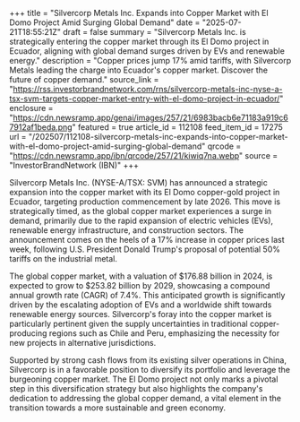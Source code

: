 +++
title = "Silvercorp Metals Inc. Expands into Copper Market with El Domo Project Amid Surging Global Demand"
date = "2025-07-21T18:55:21Z"
draft = false
summary = "Silvercorp Metals Inc. is strategically entering the copper market through its El Domo project in Ecuador, aligning with global demand surges driven by EVs and renewable energy."
description = "Copper prices jump 17% amid tariffs, with Silvercorp Metals leading the charge into Ecuador's copper market. Discover the future of copper demand."
source_link = "https://rss.investorbrandnetwork.com/rns/silvercorp-metals-inc-nyse-a-tsx-svm-targets-copper-market-entry-with-el-domo-project-in-ecuador/"
enclosure = "https://cdn.newsramp.app/genai/images/257/21/6983bacb6e71183a919c67912af1beda.png"
featured = true
article_id = 112108
feed_item_id = 17275
url = "/202507/112108-silvercorp-metals-inc-expands-into-copper-market-with-el-domo-project-amid-surging-global-demand"
qrcode = "https://cdn.newsramp.app/ibn/qrcode/257/21/kiwiq7na.webp"
source = "InvestorBrandNetwork (IBN)"
+++

<p>Silvercorp Metals Inc. (NYSE-A/TSX: SVM) has announced a strategic expansion into the copper market with its El Domo copper-gold project in Ecuador, targeting production commencement by late 2026. This move is strategically timed, as the global copper market experiences a surge in demand, primarily due to the rapid expansion of electric vehicles (EVs), renewable energy infrastructure, and construction sectors. The announcement comes on the heels of a 17% increase in copper prices last week, following U.S. President Donald Trump's proposal of potential 50% tariffs on the industrial metal.</p><p>The global copper market, with a valuation of $176.88 billion in 2024, is expected to grow to $253.82 billion by 2029, showcasing a compound annual growth rate (CAGR) of 7.4%. This anticipated growth is significantly driven by the escalating adoption of EVs and a worldwide shift towards renewable energy sources. Silvercorp's foray into the copper market is particularly pertinent given the supply uncertainties in traditional copper-producing regions such as Chile and Peru, emphasizing the necessity for new projects in alternative jurisdictions.</p><p>Supported by strong cash flows from its existing silver operations in China, Silvercorp is in a favorable position to diversify its portfolio and leverage the burgeoning copper market. The El Domo project not only marks a pivotal step in this diversification strategy but also highlights the company's dedication to addressing the global copper demand, a vital element in the transition towards a more sustainable and green economy.</p>